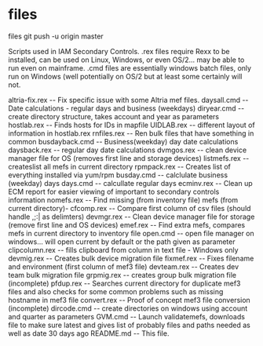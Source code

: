 # files
files
git push -u origin master

Scripts used in IAM Secondary Controls.
.rex files require Rexx to be installed, can be used on Linux, Windows, or even OS/2... may be able to run even on mainframe.
.cmd files are essentially windows batch files, only run on Windows (well potentially on OS/2 but at least some certainly will not.


altria-fix.rex     -- Fix specific issue with some Altria mef files.
daysall.cmd        -- Date calculations - regular days and business (weekdays)
diryear.cmd        -- create directory structure, takes account and year as parameters
hostlab.rex        -- Finds hosts for IDs in mapfile
UIDLAB.rex         -- different layout of information in hostlab.rex
rnfiles.rex        -- Ren bulk files that have something in common
busdayback.cmd     -- Business(weekday) day date calculations
daysback.rex       -- regular day date calculations
dvmgos.rex         -- clean device manager file for OS (removes first line and storage devices)
listmefs.rex       -- createslist all mefs in current directory
rpmpack.rex        -- Creates list of everything installed via yum/rpm
busday.cmd         -- calclulate business (weekday) days
days.cmd           -- calcullate regular days
ecminv.rex         -- Clean up ECM report for easier viewing of important to secondary controls information
nomefs.rex         -- Find missing (from inventory file) mefs (from current directory)-
cfcomp.rex         -- Compare first column of csv files (should handle ,;:| as delimters)
devmgr.rex         -- Clean device manager file for storage (remove first line and OS devices)
emef.rex           -- Find extra mefs, compares mefs in current directory to inventory file
open.cmd           -- open file manager on windows... will open current by default or the path given as parameter
clipcolumn.rex     -- fills clipboard from column in text file - Windows only
devmig.rex         -- Creates bulk device migration file
fixmef.rex         -- Fixes filename and environment (first column of mef3 file)
devteam.rex        -- Creates dev team bulk migration file
grpmig.rex         -- creates group bulk migration file (incomplete)
pfdup.rex          -- Searches current directory for duplicate mef3 files and also checks for some common problems such as missing hostname in mef3 file
convert.rex        -- Proof of concept mef3 file conversion (incomplete)
dircode.cmd        -- create directories on windows using account and quarter as parameters
GVM.cmd            -- Launch validatemefs, downloads file to make sure latest and gives list of probably files and paths needed as well as date 30 days ago
README.md          -- This file.
